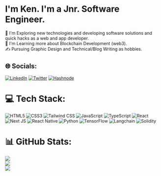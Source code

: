 # I'm Ken. I'm a Jnr. Software Engineer.

🤔 I'm Exploring new technologies and developing software solutions and quick hacks as a web and app developer.<br>🌱   I'm Learning more about Blockchain Development (web3).<br>✍️   Pursuing Graphic Design and Technical/Blog Writing as hobbies.


## 🌐 Socials:
[![LinkedIn](https://img.shields.io/badge/LinkedIn-%230077B5.svg?logo=linkedin&logoColor=white)](https://www.linkedin.com/in/kenneth-akpo) [![Twitter](https://img.shields.io/badge/Twitter-%231DA1F2.svg?logo=Twitter&logoColor=white)](https://twitter.com/@kenneth_akpo) [![Hashnode](https://img.shields.io/badge/Hashnode-%23007ACC.svg?logo=hashnode&logoColor=white)](https://hashnode.com/@CoderOfpH)


# 💻 Tech Stack:
![HTML5](https://img.shields.io/badge/html5-%23E34F26.svg?style=for-the-badge&logo=html5&logoColor=white)  ![CSS3](https://img.shields.io/badge/css3-%231572B6.svg?style=for-the-badge&logo=css3&logoColor=white) ![Tailwind CSS](https://img.shields.io/badge/tailwindcss-%23007ACC.svg?style=for-the-badge&logo=tailwindcss&logoColor=white)  ![JavaScript](https://img.shields.io/badge/javascript-%23323330.svg?style=for-the-badge&logo=javascript&logoColor=%23F7DF1E) ![TypeScript](https://img.shields.io/badge/typescript-%23007ACC.svg?style=for-the-badge&logo=typescript&logoColor=white) ![React](https://img.shields.io/badge/react-%2320232a.svg?style=for-the-badge&logo=react&logoColor=%2361DAFB)  ![Next JS](https://img.shields.io/badge/Next-black?style=for-the-badge&logo=next.js&logoColor=white) ![React Native](https://img.shields.io/badge/react_native-%2320232a.svg?style=for-the-badge&logo=react&logoColor=%2361DAFB)  ![Python](https://img.shields.io/badge/python-3670A0?style=for-the-badge&logo=python&logoColor=ffdd54)  ![TensorFlow](https://img.shields.io/badge/TensorFlow-%23FF6F00.svg?style=for-the-badge&logo=TensorFlow&logoColor=white) ![Langchain](https://img.shields.io/badge/Langchain-%23FF6F00.svg?style=for-the-badge&logo=Langchain&logoColor=white)  ![Solidity](https://img.shields.io/badge/solidity-%23323330.svg?style=for-the-badge&logo=solidity&logoColor=%23F7DF1E)
# 📊 GitHub Stats:
![](https://github-readme-stats.vercel.app/api?username=khaymanii&theme=default&hide_border=false&include_all_commits=false&count_private=false)<br/>
![](https://github-readme-streak-stats.herokuapp.com/?user=khaymanii&theme=default&hide_border=false)<br/>
![](https://github-readme-stats.vercel.app/api/top-langs/?username=khaymanii&theme=default&hide_border=false&include_all_commits=false&count_private=false&layout=compact)

<!-- Proudly created with GPRM ( https://gprm.itsvg.in ) -->

